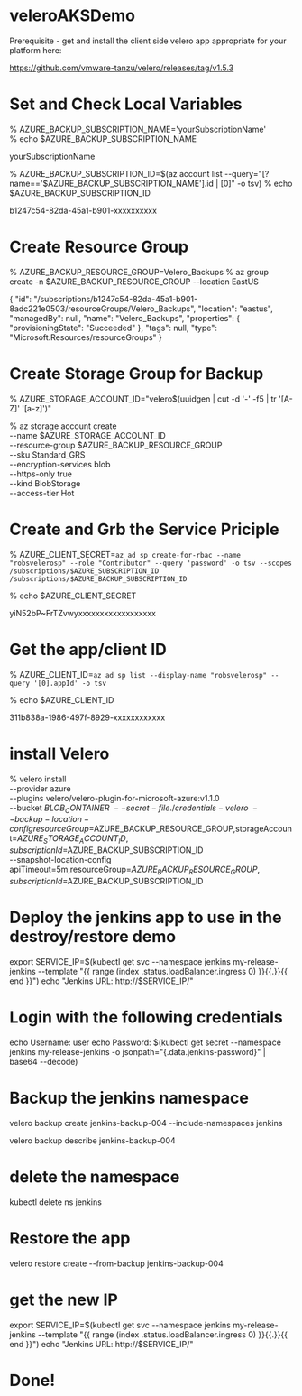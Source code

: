 # veleroAKSDemo
Prerequisite - get and install the client side velero app appropriate for your platform here: 

https://github.com/vmware-tanzu/velero/releases/tag/v1.5.3

# Set and Check Local Variables
 % AZURE_BACKUP_SUBSCRIPTION_NAME='yourSubscriptionName'          
 % echo $AZURE_BACKUP_SUBSCRIPTION_NAME      
 
yourSubscriptionName


 % AZURE_BACKUP_SUBSCRIPTION_ID=$(az account list --query="[?name=='$AZURE_BACKUP_SUBSCRIPTION_NAME'].id | [0]" -o tsv)
 % echo $AZURE_BACKUP_SUBSCRIPTION_ID
 
b1247c54-82da-45a1-b901-xxxxxxxxxx

# Create Resource Group
 % AZURE_BACKUP_RESOURCE_GROUP=Velero_Backups
 % az group create -n $AZURE_BACKUP_RESOURCE_GROUP --location EastUS

{
  "id": "/subscriptions/b1247c54-82da-45a1-b901-8adc221e0503/resourceGroups/Velero_Backups",
  "location": "eastus",
  "managedBy": null,
  "name": "Velero_Backups",
  "properties": {
    "provisioningState": "Succeeded"
  },
  "tags": null,
  "type": "Microsoft.Resources/resourceGroups"
}

# Create Storage Group for Backup

 % AZURE_STORAGE_ACCOUNT_ID="velero$(uuidgen | cut -d '-' -f5 | tr '[A-Z]' '[a-z]')"

 % az storage account create \
    --name $AZURE_STORAGE_ACCOUNT_ID \
    --resource-group $AZURE_BACKUP_RESOURCE_GROUP \
    --sku Standard_GRS \
    --encryption-services blob \
    --https-only true \
    --kind BlobStorage \
    --access-tier Hot

# Create and Grb the Service Priciple
 % AZURE_CLIENT_SECRET=`az ad sp create-for-rbac --name "robsvelerosp" --role "Contributor" --query 'password' -o tsv --scopes  /subscriptions/$AZURE_SUBSCRIPTION_ID /subscriptions/$AZURE_BACKUP_SUBSCRIPTION_ID`
 
 % echo $AZURE_CLIENT_SECRET
 
yiN52bP~FrTZvwyxxxxxxxxxxxxxxxxxx

# Get the app/client ID
 % AZURE_CLIENT_ID=`az ad sp list --display-name "robsvelerosp" --query '[0].appId' -o tsv`

 % echo $AZURE_CLIENT_ID
 
311b838a-1986-497f-8929-xxxxxxxxxxxx

# install Velero

 % velero install \
    --provider azure \
    --plugins velero/velero-plugin-for-microsoft-azure:v1.1.0 \
    --bucket $BLOB_CONTAINER \
    --secret-file ./credentials-velero \
    --backup-location-config resourceGroup=$AZURE_BACKUP_RESOURCE_GROUP,storageAccount=$AZURE_STORAGE_ACCOUNT_ID,subscriptionId=$AZURE_BACKUP_SUBSCRIPTION_ID \
    --snapshot-location-config apiTimeout=5m,resourceGroup=$AZURE_BACKUP_RESOURCE_GROUP,subscriptionId=$AZURE_BACKUP_SUBSCRIPTION_ID



# Deploy the jenkins app to use in the destroy/restore demo

 export SERVICE_IP=$(kubectl get svc --namespace jenkins my-release-jenkins --template "{{ range (index .status.loadBalancer.ingress 0) }}{{.}}{{ end }}")
  echo "Jenkins URL: http://$SERVICE_IP/"

# Login with the following credentials

  echo Username: user
  echo Password: $(kubectl get secret --namespace jenkins my-release-jenkins -o jsonpath="{.data.jenkins-password}" | base64 --decode)

  # Backup the jenkins namespace

  velero backup create jenkins-backup-004 --include-namespaces jenkins

  velero backup describe jenkins-backup-004  

  # delete the namespace

  kubectl delete ns jenkins

 # Restore the app

velero restore create --from-backup jenkins-backup-004 

# get the new IP

export SERVICE_IP=$(kubectl get svc --namespace jenkins my-release-jenkins --template "{{ range (index .status.loadBalancer.ingress 0) }}{{.}}{{ end }}")
echo "Jenkins URL: http://$SERVICE_IP/"

# Done!

